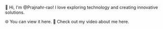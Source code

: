 👋 Hi, I'm @Prajnahr-rao! I love exploring technology and creating innovative solutions.

🌐 You can view it here.
🎥 Check out my video about me here.

